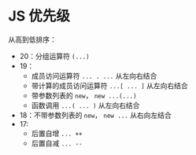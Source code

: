 # JS 优先级

从高到低排序：   

+ 20：分组运算符 `(...)`
+ 19：
  - 成员访问运算符 `... . ...` 从左向右结合
  - 带计算的成员访问运算符 `...[ ... ]` 从左向右结合
  - 带参数列表的 `new`， `new ...(...)`
  - 函数调用 `...( ... )` 从左向右结合
+ 18：不带参数列表的 `new`， `new ...` 从右向左结合
+ 17:
  - 后置自增 `... ++`
  - 后置自减 `... --`
  